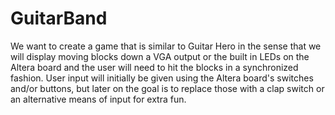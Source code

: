 # GuitarBand
We want to create a game that is similar to Guitar Hero in the sense that we will display moving blocks down a VGA output or the built in LEDs on the Altera board and the user will need to hit the blocks in a synchronized fashion. User input will initially be given using the Altera board's switches and/or buttons, but later on the goal is to replace those with a clap switch or an alternative means of input for extra fun.
